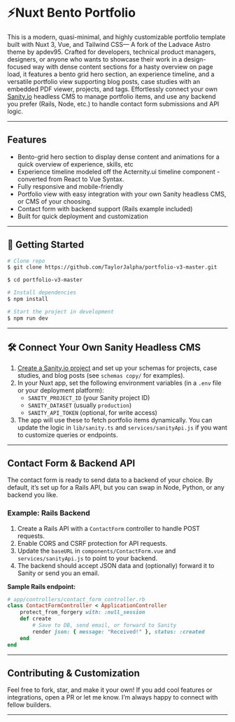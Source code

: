 # ⚡️Nuxt Bento Portfolio

This is a modern, quasi-minimal, and highly customizable portfolio template built with Nuxt 3, Vue, and Tailwind CSS— A fork of the Ladvace Astro theme by apdev95. Crafted for developers, technical product managers, designers, or anyone who wants to showcase their work in a design-focused way with dense content sections for a hasty overview on page load, it features a bento grid hero section, an experience timeline, and a versatile portfolio view supporting blog posts, case studies with an embedded PDF viewer, projects, and tags. Effortlessly connect your own [Sanity.io](https://www.sanity.io/) headless CMS to manage portfolio items, and use any backend you prefer (Rails, Node, etc.) to handle contact form submissions and API logic.

---

## Features

- Bento-grid hero section to display dense content and animations for a quick overview of experience, skills, etc
- Experience timeline modeled off the Acternity.ui timeline component - converted from React to Vue Syntax.
- Fully responsive and mobile-friendly
- Portfolio view with easy integration with your own Sanity headless CMS, or CMS of your choosing.
- Contact form with backend support (Rails example included)
- Built for quick deployment and customization

---

## 🚀 Getting Started

```bash
# Clone repo
$ git clone https://github.com/TaylorJalpha/portfolio-v3-master.git
```

```bash
$ cd portfolio-v3-master
```

```bash
# Install dependencies
$ npm install
```

```bash
# Start the project in development
$ npm run dev
```

---

## 🛠️ Connect Your Own Sanity Headless CMS

1. [Create a Sanity.io project](https://www.sanity.io/get-started) and set up your schemas for projects, case studies, and blog posts (see `schemas copy/` for examples).
2. In your Nuxt app, set the following environment variables (in a `.env` file or your deployment platform):
	 - `SANITY_PROJECT_ID` (your Sanity project ID)
	 - `SANITY_DATASET` (usually `production`)
	 - `SANITY_API_TOKEN` (optional, for write access)
3. The app will use these to fetch portfolio items dynamically. You can update the logic in `lib/sanity.ts` and `services/sanityApi.js` if you want to customize queries or endpoints.

---

## Contact Form & Backend API

The contact form is ready to send data to a backend of your choice. By default, it’s set up for a Rails API, but you can swap in Node, Python, or any backend you like.

### Example: Rails Backend

1. Create a Rails API with a `ContactForm` controller to handle POST requests.
2. Enable CORS and CSRF protection for API requests.
3. Update the `baseURL` in `components/ContactForm.vue` and `services/sanityApi.js` to point to your backend.
4. The backend should accept JSON data and (optionally) forward it to Sanity or send you an email.

**Sample Rails endpoint:**

```ruby
# app/controllers/contact_form_controller.rb
class ContactFormController < ApplicationController
	protect_from_forgery with: :null_session
	def create
		# Save to DB, send email, or forward to Sanity
		render json: { message: "Received!" }, status: :created
	end
end
```

---

## Contributing & Customization

Feel free to fork, star, and make it your own! If you add cool features or integrations, open a PR or let me know. I’m always happy to connect with fellow builders.

---





